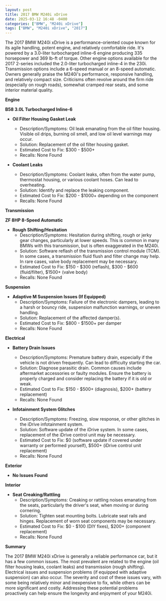 ```yaml
---
layout: post
title: 2017 BMW M240i xDrive
date: 2025-03-12 16:48 -0400
categories: ["BMW", "M240i xDrive"]
tags: ["BMW", "M240i xDrive", "2017"]
---
```

The 2017 BMW M240i xDrive is a performance-oriented coupe known for its agile handling, potent engine, and relatively comfortable ride. It's powered by a 3.0-liter turbocharged inline-6 engine producing 335 horsepower and 369 lb-ft of torque. Other engine options available for the 2017 2-series included the 2.0-liter turbocharged inline-4 in the 230i. Transmission options include a 6-speed manual or an 8-speed automatic. Owners generally praise the M240i's performance, responsive handling, and relatively compact size. Criticisms often revolve around the firm ride (especially on rough roads), somewhat cramped rear seats, and some interior material quality.

**Engine**

**B58 3.0L Turbocharged Inline-6**

*   **Oil Filter Housing Gasket Leak**
    *   Description/Symptoms: Oil leak emanating from the oil filter housing. Visible oil drips, burning oil smell, and low oil level warnings may occur.
    *   Solution: Replacement of the oil filter housing gasket.
    *   Estimated Cost to Fix: $300 - $500+
    *   Recalls: None Found

*   **Coolant Leaks**
    *   Description/Symptoms: Coolant leaks, often from the water pump, thermostat housing, or various coolant hoses. Can lead to overheating.
    *   Solution: Identify and replace the leaking component.
    *   Estimated Cost to Fix: $200 - $1000+ depending on the component
    *   Recalls: None Found

**Transmission**

**ZF 8HP 8-Speed Automatic**

*   **Rough Shifting/Hesitation**
    *   Description/Symptoms: Hesitation during shifting, rough or jerky gear changes, particularly at lower speeds. This is common in many BMWs with this transmission, but is often exaggerated in the M240i.
    *   Solution: Software reflash of the transmission control module (TCM). In some cases, a transmission fluid flush and filter change may help. In rare cases, valve body replacement may be necessary.
    *   Estimated Cost to Fix: $150 - $300 (reflash), $300 - $600 (fluid/filter), $1500+ (valve body)
    *   Recalls: None Found

**Suspension**

*   **Adaptive M Suspension Issues (If Equipped)**
    *   Description/Symptoms: Failure of the electronic dampers, leading to a harsh or bouncy ride, suspension malfunction warnings, or uneven handling.
    *   Solution: Replacement of the affected damper(s).
    *   Estimated Cost to Fix: $800 - $1500+ per damper
    *   Recalls: None Found

**Electrical**

*   **Battery Drain Issues**
    *   Description/Symptoms: Premature battery drain, especially if the vehicle is not driven frequently. Can lead to difficulty starting the car.
    *   Solution: Diagnose parasitic drain. Common causes include aftermarket accessories or faulty modules. Ensure the battery is properly charged and consider replacing the battery if it is old or weak.
    *   Estimated Cost to Fix: $150 - $500+ (diagnosis), $200+ (battery replacement)
    *   Recalls: None Found

*   **Infotainment System Glitches**
    *   Description/Symptoms: Freezing, slow response, or other glitches in the iDrive infotainment system.
    *   Solution: Software update of the iDrive system. In some cases, replacement of the iDrive control unit may be necessary.
    *   Estimated Cost to Fix: $0 (software update if covered under warranty or performed yourself), $500+ (iDrive control unit replacement)
    *   Recalls: None Found

**Exterior**

*   **No Issues Found**

**Interior**

*   **Seat Creaking/Rattling**
    *   Description/Symptoms: Creaking or rattling noises emanating from the seats, particularly the driver's seat, when moving or during cornering.
    *   Solution: Tighten seat mounting bolts. Lubricate seat rails and hinges. Replacement of worn seat components may be necessary.
    *   Estimated Cost to Fix: $0 - $100 (DIY fixes), $200+ (component replacement)
    *   Recalls: None Found

**Summary**

The 2017 BMW M240i xDrive is generally a reliable performance car, but it has a few common issues. The most prevalent are related to the engine (oil filter housing leaks, coolant leaks) and transmission (rough shifting). Electrical issues and suspension problems (if equipped with adaptive suspension) can also occur. The severity and cost of these issues vary, with some being relatively minor and inexpensive to fix, while others can be more significant and costly. Addressing these potential problems proactively can help ensure the longevity and enjoyment of your M240i.

